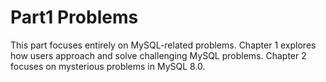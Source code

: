 # Part1 Problems

This part focuses entirely on MySQL-related problems. Chapter 1 explores how users approach and solve challenging MySQL problems. Chapter 2 focuses on mysterious problems in MySQL 8.0.
